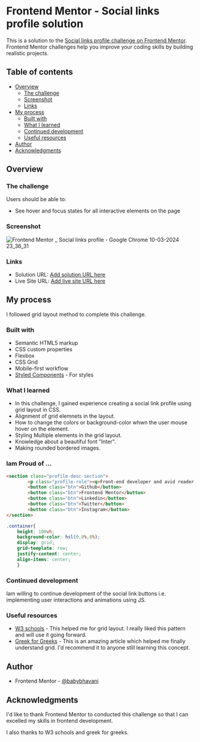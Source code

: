# Frontend Mentor - Social links profile solution

This is a solution to the [Social links profile challenge on Frontend Mentor](https://www.frontendmentor.io/challenges/social-links-profile-UG32l9m6dQ). Frontend Mentor challenges help you improve your coding skills by building realistic projects. 

## Table of contents

- [Overview](#overview)
  - [The challenge](#the-challenge)
  - [Screenshot](#screenshot)
  - [Links](#links)
- [My process](#my-process)
  - [Built with](#built-with)
  - [What I learned](#what-i-learned)
  - [Continued development](#continued-development)
  - [Useful resources](#useful-resources)
- [Author](#author)
- [Acknowledgments](#acknowledgments)


## Overview

### The challenge

Users should be able to:

- See hover and focus states for all interactive elements on the page

### Screenshot

![Frontend Mentor _ Social links profile - Google Chrome 10-03-2024 23_36_31](https://github.com/babybhavani/sociallinkprofile/assets/152834101/7bdcacbf-d4bb-4361-a3c1-e8ce3674c76a)

### Links

- Solution URL: [Add solution URL here](https://your-solution-url.com)
- Live Site URL: [Add live site URL here](https://your-live-site-url.com)

## My process

I followed grid layout method to complete this challenge.

### Built with

- Semantic HTML5 markup
- CSS custom properties
- Flexbox
- CSS Grid
- Mobile-first workflow
- [Styled Components](https://styled-components.com/) - For styles

### What I learned
- In this challenge, I gained experience creating a social link profile using grid layout in CSS.
- Alignment of grid elemnets in the layout.
- How to change the colors or background-color whwn the user mouse hover on the element.
- Styling Multiple elements in the grid layout.
- Knowledge about a beautiful font "Inter".
- Making rounded bordered images.

### Iam Proud of ...

```html
<section class="profile-desc-section">
        <p class="profile-role"><q>Front-end developer and avid reader.</q></p>
        <button class="btn">Github</button>
        <button class="btn">Frontend Mentor</button>
        <button class="btn">Linkedin</button>
        <button class="btn">Twitter</button>
        <button class="btn">Instagram</button>
</section>
```

```css
.container{
    height: 100vh;
    background-color: hsl(0,0%,8%);
    display: grid; 
    grid-template: row;
    justify-content: center;
    align-items: center;
    }
```
### Continued development

Iam willing to continue development of the social link buttons i.e. implementing user interactions and animations using JS.
### Useful resources

- [W3 schools](https://www.w3schools.com/) - This helped me for grid layout. I really liked this pattern and will use it going forward.
- [Greek for Greeks](https://www.geeksforgeeks.org/css-grid-layout-the-fr-unit/?ref=header_search) - This is an amazing article which helped me finally understand grid. I'd recommend it to anyone still learning this concept.


## Author

- Frontend Mentor - [@babybhavani](https://www.frontendmentor.io/profile/babybhavani)


## Acknowledgments

I'd like to thank Frontend Mentor to conducted this challenge so that I can excelled my skills in frontend development.

I also thanks to W3 schools and greek for greeks.
